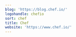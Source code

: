 ```yaml
---
blog: 'https://blog.chef.io/'
logohandle: chefio
sort: chef
title: Chef
website: 'https://www.chef.io/'
---
```

